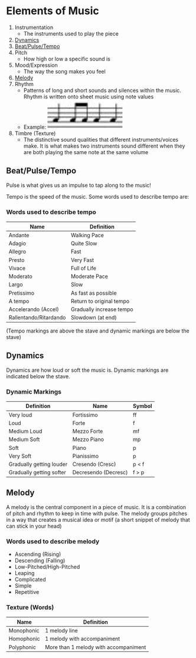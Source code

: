 # Elements of Music
1. Instrumentation
    - The instruments used to play the piece
2. [Dynamics](#dynamics) 
3. [Beat/Pulse/Tempo](#beatspulsetempo)
4. Pitch
    - How high or low a specific sound is
5. Mood/Expression
    - The way the song makes you feel
6. [Melody](#melody)
7. Rhythm
    - Patterns of long and short sounds and silences within the music. Rhythm is written onto sheet music using note values
    - Example: ![rhythm.png](elements-of-music/rhythm.png)
8. Timbre (Texture)
    - The distinctive sound qualities that different instruments/voices make. It is what makes two instruments sound different when they are both playing the same note at the same volume

## Beat/Pulse/Tempo 

Pulse is what gives us an impulse to tap along to the music!

Tempo is the speed of the music. Some words used to describe tempo are:

### Words used to describe tempo

| Name                   | Definition               |
|------------------------|--------------------------|
| Andante                | Walking Pace             |
| Adagio                 | Quite Slow               |
| Allegro                | Fast                     |
| Presto                 | Very Fast                |
| Vivace                 | Full of Life             |
| Moderato               | Moderate Pace            |
| Largo                  | Slow                     |
| Pretissimo             | As fast as possible      |
| A tempo                | Return to original tempo |
| Accelerando (Accel)    | Gradually increase tempo |
| Rallentando/Ritardando | Slowdown (at end)        |

(Tempo markings are above the stave and dynamic markings are below the stave)

## Dynamics

Dynamics are how loud or soft the music is. Dynamic markings are indicated below the stave.

### Dynamic Markings

| Definition               | Name                 | Symbol |
|--------------------------|----------------------|--------|
| Very loud                | Fortissimo           | ff     |
| Loud                     | Forte                | f      |
| Medium Loud              | Mezzo Forte          | mf     |
| Medium Soft              | Mezzo Piano          | mp     |
| Soft                     | Piano                | p      |
| Very Soft                | Pianissimo           | p      |
| Gradually getting louder | Cresendo (Cresc)     | p < f  |
| Gradually getting softer | Decresendo (Decresc) | f > p  |

## Melody

A melody is the central component in a piece of music. It is a combination of pitch and rhythm to keep in time with pulse. The melody groups pitches in a way that creates a musical idea or motif (a short snippet of melody that can stick in your head)

### Words used to describe melody

- Ascending (Rising)
- Descending (Falling)
- Low-Pitched/High-Pitched
- Leaping
- Complicated
- Simple
- Repetitive

### Texture (Words)

| Name       | Definition                            |
|------------|---------------------------------------|
| Monophonic | 1 melody line                         |
| Homophonic | 1 melody with accompaniment           |
| Polyphonic | More than 1 melody with accompaniment |
